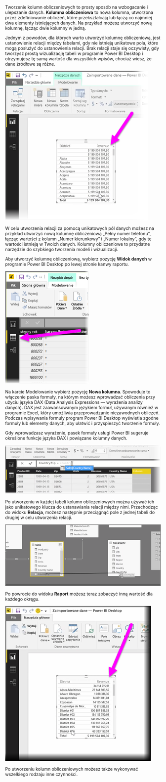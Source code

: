 Tworzenie kolumn obliczeniowych to prosty sposób na wzbogacanie i ulepszanie danych. **Kolumna obliczeniowa** to nowa kolumna, utworzona przez zdefiniowanie obliczeń, które przekształcają lub łączą co najmniej dwa elementy istniejących danych. Na przykład możesz utworzyć nową kolumnę, łącząc dwie kolumny w jedną.

Jednym z powodów, dla których warto utworzyć kolumnę obliczeniową, jest ustanowienie relacji między tabelami, gdy nie istnieją unikatowe pola, które mogą posłużyć do ustanowienia relacji. Brak relacji staje się oczywisty, gdy tworzysz prostą wizualizację tabeli w programie Power BI Desktop i otrzymujesz tę samą wartość dla wszystkich wpisów, chociaż wiesz, że dane źródłowe są różne.

![](media/2-3-create-calculated-columns/2-3_1.png)

W celu utworzenia relacji za pomocą unikatowych pól danych możesz na przykład utworzyć nową kolumnę obliczeniową „Pełny numer telefonu”, łącząc wartości z kolumn „Numer kierunkowy” i „Numer lokalny”, gdy te wartości istnieją w Twoich danych. Kolumny obliczeniowe to przydatne narzędzie do szybkiego tworzenia modeli i wizualizacji.

Aby utworzyć kolumnę obliczeniową, wybierz pozycję **Widok danych** w programie Power BI Desktop po lewej stronie kanwy raportu.

![](media/2-3-create-calculated-columns/2-3_2.png)

Na karcie Modelowanie wybierz pozycję **Nowa kolumna**. Spowoduje to włączenie paska formuły, na którym możesz wprowadzać obliczenia przy użyciu języka DAX (Data Analysis Expressions — wyrażenia analizy danych). DAX jest zaawansowanym językiem formuł, używanym również w programie Excel, który umożliwia przeprowadzanie niezawodnych obliczeń. Podczas wpisywania formuły program Power BI Desktop wyświetla zgodne formuły lub elementy danych, aby ułatwić i przyspieszyć tworzenie formuły.

Gdy wprowadzasz wyrażenie, pasek formuły usługi Power BI sugeruje określone funkcje języka DAX i powiązane kolumny danych.

![](media/2-3-create-calculated-columns/2-3_3.png)

Po utworzeniu w każdej tabeli kolumn obliczeniowych można używać ich jako unikatowego klucza do ustanawiania relacji między nimi. Przechodząc do widoku **Relacja**, możesz następnie przeciągnąć pole z jednej tabeli do drugiej w celu utworzenia relacji.

![](media/2-3-create-calculated-columns/2-3_4.png)

Po powrocie do widoku **Raport** możesz teraz zobaczyć inną wartość dla każdego okręgu.

![](media/2-3-create-calculated-columns/2-3_5.png)

Po utworzeniu kolumn obliczeniowych możesz także wykonywać wszelkiego rodzaju inne czynności.


